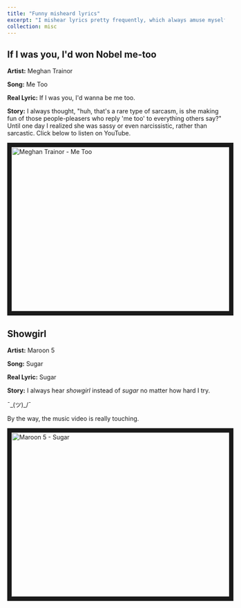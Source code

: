 ```yaml
---
title: "Funny misheard lyrics"
excerpt: "I mishear lyrics pretty frequently, which always amuse myself and folks around me. Then one day I thought, well, I might as well keep a log to amuse myself later and hopefully bring some laughter to more folks. Be aware! Bad jokes ahead!"
collection: misc
---
```


## If I was you, I'd won Nobel me-too

**Artist:** Meghan Trainor

**Song:** Me Too

**Real Lyric:** If I was you, I'd wanna be me too.

**Story:** I always thought, "huh, that's a rare type of sarcasm, is she making fun of those people-pleasers who reply 'me too' to everything others say?" Until one day I realized she was sassy or even narcissistic, rather than sarcastic. Click below to listen on YouTube.

<a href="http://www.youtube.com/watch?feature=player_embedded&v=qDRORgoZxZU" target="_blank"><img src="http://img.youtube.com/vi/qDRORgoZxZU/0.jpg" alt="Meghan Trainor - Me Too" width="640" height="380" border="10" /></a>

## Showgirl

**Artist:** Maroon 5

**Song:** Sugar

**Real Lyric:** Sugar

**Story:** I always hear *showgirl* instead of *sugar* no matter how hard I try.

¯\_(ツ)_/¯

By the way, the music video is really touching.

<a href="https://www.youtube.com/watch?v=09R8_2nJtjg" target="_blank"><img src="http://img.youtube.com/vi/09R8_2nJtjg/0.jpg" alt="Maroon 5 - Sugar" width="640" height="380" border="10" /></a>
